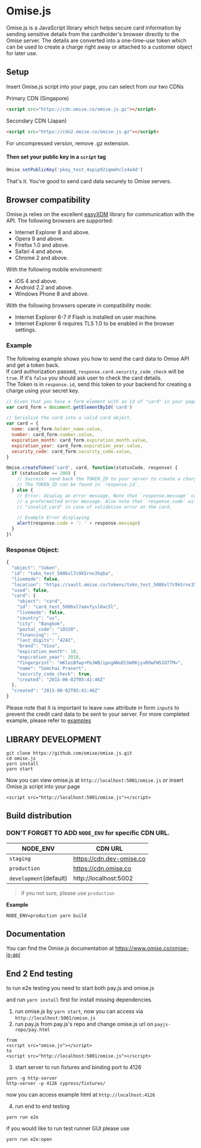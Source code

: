 # Omise.js

Omise.js is a JavaScript library which helps secure card information by sending sensitive details from the cardholder's browser directly to the Omise server. The details are converted into a one-time-use token which can be used to create a charge right away or attached to a customer object for later use.

## Setup

Insert Omise.js script into your page, you can select from our two CDNs

Primary CDN (Singapore)

```html
<script src="https://cdn.omise.co/omise.js.gz"></script>
```

Secondary CDN (Japan)

```html
<script src="https://cdn2.omise.co/omise.js.gz"></script>
```

For uncompressed version, remove .gz extension.

#### Then set your public key in a `script` tag

```js
Omise.setPublicKey('pkey_test_4xpip92iqmehclz4a4d')
```

That's it. You're good to send card data securely to Omise servers.

## Browser compatibility

Omise.js relies on the excellent [easyXDM](https://github.com/oyvindkinsey/easyXDM) library for communication with the API. The following browsers are supported:

- Internet Explorer 8 and above.
- Opera 9 and above.
- Firefox 1.0 and above.
- Safari 4 and above.
- Chrome 2 and above.

With the following mobile environment:

- iOS 4 and above.
- Android 2.2 and above.
- Windows Phone 8 and above.

With the following browsers operate in compatibility mode:

- Internet Explorer 6-7 if Flash is installed on user machine.
- Internet Explorer 6 requires TLS 1.0 to be enabled in the browser settings.

### Example

The following example shows you how to send the card data to Omise API and get a token back.  
If card authorization passed, `response.card.security_code_check` will be `true`. If it's `false` you should ask user to check the card details.  
The Token is in `response.id`, send this token to your backend for creating a charge using your secret key.

```js
// Given that you have a form element with an id of "card" in your page.
var card_form = document.getElementById('card')

// Serialize the card into a valid card object.
var card = {
  name: card_form.holder_name.value,
  number: card_form.number.value,
  expiration_month: card_form.expiration_month.value,
  expiration_year: card_form.expiration_year.value,
  security_code: card_form.security_code.value,
}

Omise.createToken('card', card, function(statusCode, response) {
  if (statusCode == 200) {
    // Success: send back the TOKEN_ID to your server to create a charge.
    // The TOKEN_ID can be found in `response.id`.
  } else {
    // Error: display an error message. Note that `response.message` contains
    // a preformatted error message. Also note that `response.code` will be
    // "invalid_card" in case of validation error on the card.

    // Example Error displaying
    alert(response.code + ': ' + response.message)
  }
})
```

### Response Object:

```js
{
  "object": "token",
  "id": "tokn_test_5086xl7c9k5rnx35qba",
  "livemode": false,
  "location": "https://vault.omise.co/tokens/tokn_test_5086xl7c9k5rnx35qba",
  "used": false,
  "card": {
    "object": "card",
    "id": "card_test_5086xl7amxfysl0ac5l",
    "livemode": false,
    "country": "us",
    "city": "Bangkok",
    "postal_code": "10320",
    "financing": "",
    "last_digits": "4242",
    "brand": "Visa",
    "expiration_month": 10,
    "expiration_year": 2018,
    "fingerprint": "mKleiBfwp+PoJWB/ipngANuECUmRKjyxROwFW5IO7TM=",
    "name": "Somchai Prasert",
    "security_code_check": true,
    "created": "2015-06-02T05:41:46Z"
  },
  "created": "2015-06-02T05:41:46Z"
}
```

Please note that it is important to leave `name` attribute in form `input`s to prevent the credit card data to be sent to your server. For more completed example, please refer to [examples](https://github.com/omise/examples/tree/master/omise.js)

## LIBRARY DEVELOPMENT

```
git clone https://github.com/omise/omise.js.git
cd omise.js
yarn install
yarn start
```

Now you can view omise.js at `http://localhost:5001/omise.js` or insert Omise.js script into your page

```
<script src="http://localhost:5001/omise.js"></script>
```

## Build distribution

### DON'T FORGET TO ADD `NODE_ENV` for specific CDN URL.

| NODE_ENV               | CDN URL                  |
| ---------------------- | ------------------------ |
| `staging`              | https://cdn.dev-omise.co |
| `production`           | https://cdn.omise.co     |
| `development`(default) | http://localhost:5002    |

> if you not sure, please use `production`

**Example**

```shell
NODE_ENV=production yarn build
```

## Documentation

You can find the Omise.js documentation at https://www.omise.co/omise-js-api

## End 2 End testing

to run e2e testing you need to start both pay.js and omise.js

and run `yarn install` first for install missing dependencies.

1.  run omise.js by `yarn start`, now you can access via `http://localhost:5001/omise.js`
2.  run pay.js from pay.js's repo and change omise.js url on `payjs-repo/pay.html`

```
from
<script src="omise.js"></script>
to
<script src="http://localhost:5001/omise.js"></script>
```

3.  start server to run fixtures and binding port to 4126

```
yarn -g http-server
http-server -p 4126 cypress/fixtures/
```

now you can access example html at `http://localhost:4126`

4.  run end to end testing

```
yarn run e2e
```

if you would like to run test runner GUI please use

```
yarn run e2e:open
```
